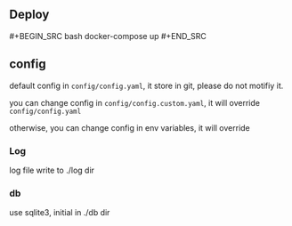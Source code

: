 ## Deploy
#+BEGIN_SRC bash
docker-compose up
#+END_SRC

## config
default config in `config/config.yaml`, it store in git, please do not motifiy it.

you can change config in `config/config.custom.yaml`, it will override `config/config.yaml`

otherwise, you can change config in env variables, it will override 

### Log
log file write to ./log dir

### db
use sqlite3, initial in ./db dir

